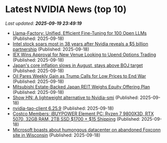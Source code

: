 # Latest NVIDIA News (top 10)
_Last updated: **2025-09-19 23:49:19**_

- [Llama-Factory: Unified, Efficient Fine-Tuning for 100 Open LLMs](https://github.com/hiyouga/LLaMA-Factory) (Published: 2025-09-18)
- [Intel stock soars most in 38 years after Nvidia reveals a $5 billion partnership](https://biztoc.com/x/e3b275ef3965ce06) (Published: 2025-09-18)
- [IEX Wins Approval for New Venue Looking to Upend Options Trading](https://biztoc.com/x/d1a436972c39c720) (Published: 2025-09-18)
- [Japan's core inflation slows in August, stays above BOJ target](https://biztoc.com/x/1d7eed5ec7386c7f) (Published: 2025-09-18)
- [Oil Pares Weekly Gain as Trump Calls for Low Prices to End War](https://biztoc.com/x/d571fde9047dc8f5) (Published: 2025-09-18)
- [Mitsubishi Estate-Backed Japan REIT Weighs Equity Offering Plan](https://biztoc.com/x/b81b5a868d28482a) (Published: 2025-09-18)
- [Show HN: A lightweight alternative to Nvidia-smi](https://github.com/kagehq/gpu-kill) (Published: 2025-09-18)
- [nvidia-tao-client 6.25.9](https://pypi.org/project/nvidia-tao-client/6.25.9/) (Published: 2025-09-18)
- [Costco Members: iBUYPOWER Element PC: Ryzen 7 9800X3D, RTX 5070, 32GB RAM, 2TB SSD $1700 + $15 Shipping](https://slickdeals.net/f/18615103-ibuypower-element-pc-amd-ryzen-7-9800x3d-rtx-5070-32gb-ram-2tb-ssd-1700-costco-members-15-shipping) (Published: 2025-09-18)
- [Microsoft boasts about humongous datacenter on abandoned Foxconn site in Wisconsin](https://www.theregister.com/2025/09/18/microsoft_datacenter_wisconsin/) (Published: 2025-09-18)
